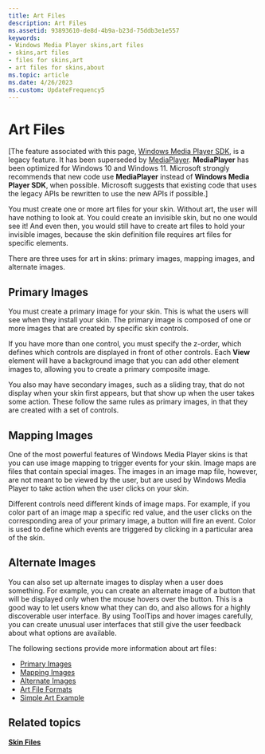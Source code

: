 ```yaml
---
title: Art Files
description: Art Files
ms.assetid: 93893610-de8d-4b9a-b23d-75ddb3e1e557
keywords:
- Windows Media Player skins,art files
- skins,art files
- files for skins,art
- art files for skins,about
ms.topic: article
ms.date: 4/26/2023
ms.custom: UpdateFrequency5
---
```


# Art Files

\[The feature associated with this page, [Windows Media Player SDK](/windows/win32/wmp/windows-media-player-sdk), is a legacy feature. It has been superseded by [MediaPlayer](/uwp/api/Windows.Media.Playback.MediaPlayer). **MediaPlayer** has been optimized for Windows 10 and Windows 11. Microsoft strongly recommends that new code use **MediaPlayer** instead of **Windows Media Player SDK**, when possible. Microsoft suggests that existing code that uses the legacy APIs be rewritten to use the new APIs if possible.\]

You must create one or more art files for your skin. Without art, the user will have nothing to look at. You could create an invisible skin, but no one would see it! And even then, you would still have to create art files to hold your invisible images, because the skin definition file requires art files for specific elements.

There are three uses for art in skins: primary images, mapping images, and alternate images.

## Primary Images

You must create a primary image for your skin. This is what the users will see when they install your skin. The primary image is composed of one or more images that are created by specific skin controls.

If you have more than one control, you must specify the z-order, which defines which controls are displayed in front of other controls. Each **View** element will have a background image that you can add other element images to, allowing you to create a primary composite image.

You also may have secondary images, such as a sliding tray, that do not display when your skin first appears, but that show up when the user takes some action. These follow the same rules as primary images, in that they are created with a set of controls.

## Mapping Images

One of the most powerful features of Windows Media Player skins is that you can use image mapping to trigger events for your skin. Image maps are files that contain special images. The images in an image map file, however, are not meant to be viewed by the user, but are used by Windows Media Player to take action when the user clicks on your skin.

Different controls need different kinds of image maps. For example, if you color part of an image map a specific red value, and the user clicks on the corresponding area of your primary image, a button will fire an event. Color is used to define which events are triggered by clicking in a particular area of the skin.

## Alternate Images

You can also set up alternate images to display when a user does something. For example, you can create an alternate image of a button that will be displayed only when the mouse hovers over the button. This is a good way to let users know what they can do, and also allows for a highly discoverable user interface. By using ToolTips and hover images carefully, you can create unusual user interfaces that still give the user feedback about what options are available.

The following sections provide more information about art files:

-   [Primary Images](primary-images.md)
-   [Mapping Images](mapping-images.md)
-   [Alternate Images](alternate-images.md)
-   [Art File Formats](art-file-formats.md)
-   [Simple Art Example](simple-art-example.md)

## Related topics

<dl> <dt>

[**Skin Files**](skin-files.md)
</dt> </dl>

 

 




